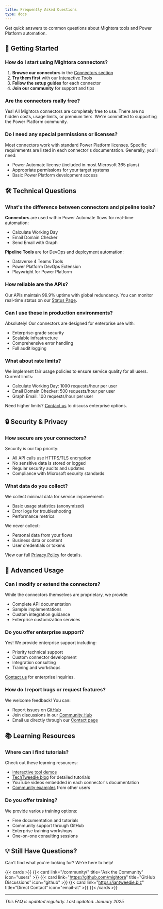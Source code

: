 ```yaml
---
title: Frequently Asked Questions
type: docs
---
```


Get quick answers to common questions about Mightora tools and Power Platform automation.

## 🔧 Getting Started

### How do I start using Mightora connectors?

1. **Browse our connectors** in the [Connectors section](/power-automate-connectors/)
2. **Try them first** with our [Interactive Tools](/try-tools/)
3. **Follow the setup guides** for each connector
4. **Join our community** for support and tips

### Are the connectors really free?

Yes! All Mightora connectors are completely free to use. There are no hidden costs, usage limits, or premium tiers. We're committed to supporting the Power Platform community.

### Do I need any special permissions or licenses?

Most connectors work with standard Power Platform licenses. Specific requirements are listed in each connector's documentation. Generally, you'll need:

- Power Automate license (included in most Microsoft 365 plans)
- Appropriate permissions for your target systems
- Basic Power Platform development access

## 🛠️ Technical Questions

### What's the difference between connectors and pipeline tools?

**Connectors** are used within Power Automate flows for real-time automation:
- Calculate Working Day
- Email Domain Checker  
- Send Email with Graph

**Pipeline Tools** are for DevOps and deployment automation:
- Dataverse 4 Teams Tools
- Power Platform DevOps Extension
- Playwright for Power Platform

### How reliable are the APIs?

Our APIs maintain 99.9% uptime with global redundancy. You can monitor real-time status on our [Status Page](https://stats.uptimerobot.com/3EPW8gBu4N).

### Can I use these in production environments?

Absolutely! Our connectors are designed for enterprise use with:
- Enterprise-grade security
- Scalable infrastructure  
- Comprehensive error handling
- Full audit logging

### What about rate limits?

We implement fair usage policies to ensure service quality for all users. Current limits:
- Calculate Working Day: 1000 requests/hour per user
- Email Domain Checker: 500 requests/hour per user
- Graph Email: 100 requests/hour per user

Need higher limits? [Contact us](https://iantweedie.biz) to discuss enterprise options.

## 🔒 Security & Privacy

### How secure are your connectors?

Security is our top priority:
- All API calls use HTTPS/TLS encryption
- No sensitive data is stored or logged
- Regular security audits and updates
- Compliance with Microsoft security standards

### What data do you collect?

We collect minimal data for service improvement:
- Basic usage statistics (anonymized)
- Error logs for troubleshooting
- Performance metrics

We never collect:
- Personal data from your flows
- Business data or content
- User credentials or tokens

View our full [Privacy Policy](/privacy/) for details.

## 🚀 Advanced Usage

### Can I modify or extend the connectors?

While the connectors themselves are proprietary, we provide:
- Complete API documentation
- Sample implementations
- Custom integration guidance
- Enterprise customization services

### Do you offer enterprise support?

Yes! We provide enterprise support including:
- Priority technical support
- Custom connector development
- Integration consulting
- Training and workshops

[Contact us](https://iantweedie.biz) for enterprise inquiries.

### How do I report bugs or request features?

We welcome feedback! You can:
- Report issues on [GitHub](https://github.com/mightora)
- Join discussions in our [Community Hub](/community/)
- Email us directly through our [Contact page](https://iantweedie.biz)

## 📚 Learning Resources

### Where can I find tutorials?

Check out these learning resources:
- [Interactive tool demos](/try-tools/)
- [TechTweedie blog](https://techtweedie.github.io) for detailed tutorials
- YouTube videos embedded in each connector's documentation
- [Community examples](/community/) from other users

### Do you offer training?

We provide various training options:
- Free documentation and tutorials
- Community support through GitHub
- Enterprise training workshops
- One-on-one consulting sessions

## 💡 Still Have Questions?

Can't find what you're looking for? We're here to help!

{{< cards >}}
  {{< card link="/community/" title="Ask the Community" icon="users" >}}
  {{< card link="https://github.com/mightora" title="GitHub Discussions" icon="github" >}}
  {{< card link="https://iantweedie.biz" title="Direct Contact" icon="email-at" >}}
{{< /cards >}}

---

*This FAQ is updated regularly. Last updated: January 2025*

